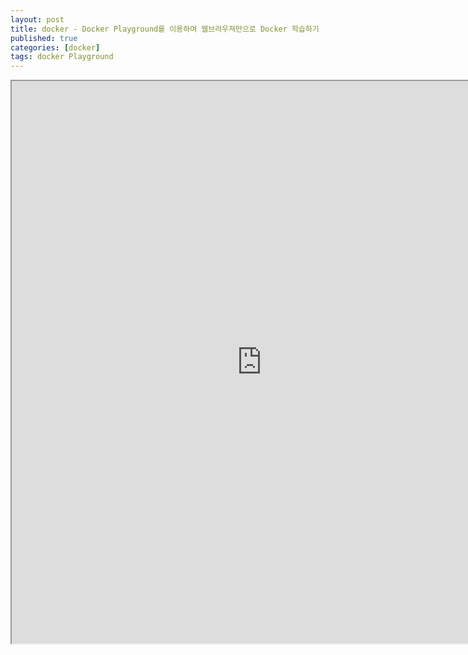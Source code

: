 ```yaml
---
layout: post
title: docker - Docker Playground를 이용하여 웹브라우져만으로 Docker 학습하기
published: true
categories: [docker]
tags: docker Playground
---
```

<iframe width="800" height="900" src="https://docs.google.com/document/d/e/2PACX-1vS2Gz1zq_uG_5Cxf4t6RdX_q3nlYnLieVgk882qQsJ4-ZE4UwK5vYKhIbVfDTTjVl_vEi9frymh5mlW/pub?embedded=true"></iframe>         
  
  